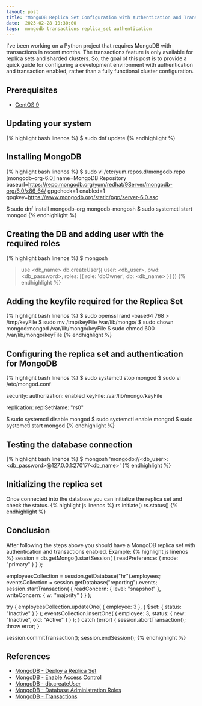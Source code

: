 ```yaml
---
layout: post
title: "MongoDB Replica Set Configuration with Authentication and Transactions Support"
date:  2023-02-28 10:30:00
tags:  mongodb transactions replica_set authentication 
---
```


I've been working on a Python project that requires MongoDB with transactions in recent months.
The transactions feature is only available for replica sets and sharded clusters. So, the goal of 
this post is to provide a quick guide for configuring a development environment 
with authentication and transaction enabled, rather than a fully functional cluster configuration.

## Prerequisites

* [CentOS 9](https://centos.org/stream9/)

## Updating your system
{% highlight bash linenos %}
$ sudo dnf update
{% endhighlight %}

## Installing MongoDB
{% highlight bash linenos %}
$ sudo vi /etc/yum.repos.d/mongodb.repo
[mongodb-org-6.0] 
name=MongoDB Repository
baseurl=https://repo.mongodb.org/yum/redhat/9Server/mongodb-org/6.0/x86_64/
gpgcheck=1
enabled=1
gpgkey=https://www.mongodb.org/static/pgp/server-6.0.asc


$ sudo dnf install mongodb-org mongodb-mongosh
$ sudo systemctl start mongod
{% endhighlight %}

## Creating the DB and adding user with the required roles
{% highlight bash linenos %}
$ mongosh
> use <db_name>
> db.createUser({ user: <db_user>, pwd: <db_password>, roles: [{ role: 'dbOwner', db: <db_name> }] })
{% endhighlight %}

## Adding the keyfile required for the Replica Set
{% highlight bash linenos %}
$ sudo openssl rand -base64 768 >  /tmp/keyFile
$ sudo mv /tmp/keyFile /var/lib/mongo/
$ sudo chown mongod:mongod /var/lib/mongo/keyFile 
$ sudo chmod 600 /var/lib/mongo/keyFile
{% endhighlight %}

## Configuring the replica set and authentication for MongoDB
{% highlight bash linenos %}
$ sudo systemctl stop mongod
$ sudo vi /etc/mongod.conf

security:
  authorization: enabled
  keyFile: /var/lib/mongo/keyFile

replication:
  replSetName: "rs0"

$ sudo systemctl disable mongod
$ sudo systemctl enable mongod
$ sudo systemctl start mongod
{% endhighlight %}

## Testing the database connection
{% highlight bash linenos %}
$ mongosh 'mongodb://<db_user>:<db_password>@127.0.0.1:27017/<db_name>'
{% endhighlight %}

## Initializing the replica set
Once connected into the database you can initialize the replica set and check the status.
{% highlight js linenos %}
rs.initiate()
rs.status()
{% endhighlight %}

## Conclusion
After following the steps above you should have a MongoDB replica set with authentication and transactions
enabled. Example:
{% highlight js linenos %}
session = db.getMongo().startSession( { readPreference: { mode: "primary" } } );

employeesCollection = session.getDatabase("hr").employees;
eventsCollection = session.getDatabase("reporting").events;
session.startTransaction( { readConcern: { level: "snapshot" }, writeConcern: { w: "majority" } } );

try {
  employeesCollection.updateOne( { employee: 3 }, { $set: { status: "Inactive" } } );
  eventsCollection.insertOne( { employee: 3, status: { new: "Inactive", old: "Active" } } );
} catch (error) {
  session.abortTransaction();
  throw error;
}

session.commitTransaction();
session.endSession();
{% endhighlight %}

## References

* [MongoDB - Deploy a Replica Set](https://www.mongodb.com/docs/manual/tutorial/deploy-replica-set/)
* [MongoDB - Enable Access Control](https://www.mongodb.com/docs/manual/tutorial/enable-authentication/)
* [MongoDB - db.createUser](https://www.mongodb.com/docs/manual/reference/method/db.createUser/)
* [MongoDB - Database Administration Roles](https://www.mongodb.com/docs/manual/reference/built-in-roles/#database-administration-roles)
* [MongoDB - Transactions](https://www.mongodb.com/transactions)